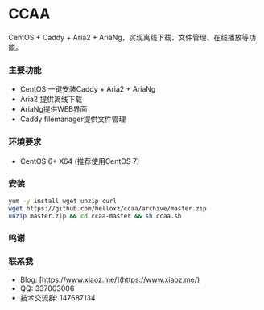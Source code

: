 # CCAA

CentOS + Caddy + Aria2 + AriaNg，实现离线下载、文件管理、在线播放等功能。



### 主要功能

* CentOS 一键安装Caddy + Aria2 + AriaNg
* Aria2 提供离线下载
* AriaNg提供WEB界面
* Caddy filemanager提供文件管理

### 环境要求

* CentOS 6+ X64 (推荐使用CentOS 7)

### 安装

```bash
yum -y install wget unzip curl
wget https://github.com/helloxz/ccaa/archive/master.zip
unzip master.zip && cd ccaa-master && sh ccaa.sh
```



### 鸣谢



### 联系我

* Blog: [https://www.xiaoz.me/](https://www.xiaoz.me/)
* QQ: 337003006
* 技术交流群: 147687134